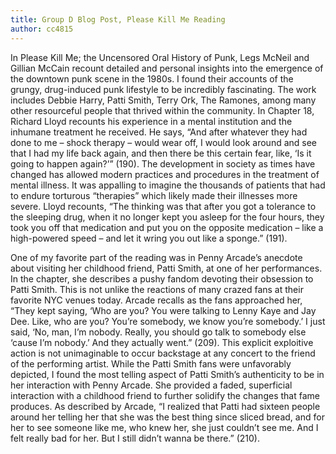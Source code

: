 ```yaml
---
title: Group D Blog Post, Please Kill Me Reading
author: cc4815
---
```


In Please Kill Me; the Uncensored Oral History of Punk, Legs McNeil and Gillian McCain recount detailed and personal insights into the emergence of the downtown punk scene in the 1980s. I found their accounts of the grungy, drug-induced punk lifestyle to be incredibly fascinating. The work includes Debbie Harry, Patti Smith, Terry Ork, The Ramones, among many other resourceful people that thrived within the community. In Chapter 18, Richard Lloyd recounts his experience in a mental institution and the inhumane treatment he received. He says, “And after whatever they had done to me – shock therapy – would wear off, I would look around and see that I had my life back again, and then there be this certain fear, like, ‘Is it going to happen again?’” (190).  The development in society as times have changed has allowed modern practices and procedures in the treatment of mental illness. It was appalling to imagine the thousands of patients that had to endure torturous “therapies” which likely made their illnesses more severe. Lloyd recounts, “The thinking was that after you got a tolerance to the sleeping drug, when it no longer kept you asleep for the four hours, they took you off that medication and put you on the opposite medication – like a high-powered speed – and let it wring you out like a sponge.” (191).

One of my favorite part of the reading was in Penny Arcade’s anecdote about visiting her childhood friend, Patti Smith, at one of her performances. In the chapter, she describes a pushy fandom devoting their obsession to Patti Smith. This is not unlike the reactions of many crazed fans at their favorite NYC venues today. Arcade recalls as the fans approached her, “They kept saying, ‘Who are you? You were talking to Lenny Kaye and Jay Dee. Like, who are you? You’re somebody, we know you’re somebody.’ I just said, ‘No, man, I’m nobody. Really, you should go talk to somebody else ‘cause I’m nobody.’ And they actually went.” (209). This explicit exploitive action is not unimaginable to occur backstage at any concert to the friend of the performing artist. While the Patti Smith fans were unfavorably depicted, I found the most telling aspect of Patti Smith’s authenticity to be in her interaction with Penny Arcade. She provided a faded, superficial interaction with a childhood friend to further solidify the changes that fame produces. As described by Arcade, “I realized that Patti had sixteen people around her telling her that she was the best thing since sliced bread, and for her to see someone like me, who knew her, she just couldn’t see me. And I felt really bad for her. But I still didn’t wanna be there.” (210).
